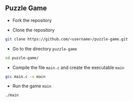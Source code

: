 ## Puzzle Game

* Fork the repository

* Clone the repository

```bash
git clone https://github.com/<username>/puzzle-game.git
```

* Go to the directory `puzzle-game`

```bash
cd puzzle-game/
```

* Compile the file `main.c` and create the executable `main`

```bash
gcc main.c -o main
```

* Run the game `main`

```bash
./main
```
